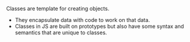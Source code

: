 Classes are template for creating objects.
- They encapsulate data with code to work on that data.
- Classes in JS are built on prototypes but also have some syntax and semantics that are unique to classes.
